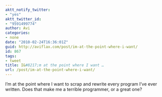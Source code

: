 ```yaml
---
aktt_notify_twitter:
- "yes"
aktt_twitter_id:
- "9591499774"
author: Avi
categories:
- none
date: "2010-02-24T16:36:01Z"
guid: http://aviflax.com/post/im-at-the-point-where-i-want/
id: 867
tags:
- tweet
title: I&#8217;m at the point where I want …
url: /post/im-at-the-point-where-i-want/
---
```

I&#8217;m at the point where I want to scrap and rewrite every program I&#8217;ve ever written. Does that make me a terrible programmer, or a great one?